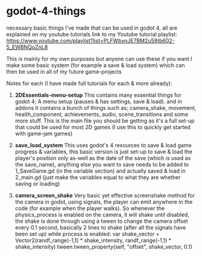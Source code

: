 # godot-4-things
necessary basic things I've made that can be used in godot 4, all are explained on my youtube tutorials
link to my Youtube tutorial playlist: https://www.youtube.com/playlist?list=PLFWbxnJE7BM2u59tb602-5_EWBNQoZnL8

This is mainly for my own purposes but anyone can use these if you want
I make some basic system (for example a save & load system) which can then be used in all of my future game-projects

Notes for each (I have made full tutorials for each & more already):
1. **2DEssentials-menu-setup**
   This contains many essential things for godot 4; A menu setup (pauses & has settings, save & load). and in addons it contains a bunch of things such as; camera_shake, movement, health_component, achievements, audio, scene_transitions and some more stuff. This is the main file you should be getting as it's a full set-up that could be used for most 2D games (I use this to quickly get started with game-jam games)

2. **save_load_system**
   This uses godot's 4 resources to save & load game progress & variables, this basic version is just set-up to save & load the player's position only as-well as the date of the save (which is used as the save_name), anything else you want to save needs to be added to 1_SaveGame.gd (in the variable section) and actually saved & load in 2_main.gd (just make the variables equal to what they are whether saving or loading)

3. **camera_screen_shake**
   Very basic yet effective screenshake method for the camera in godot, using signals, the player can emit anywhere in the code (for example when the player walks). So whenever the physics_process is enabled on the camera, it will shake until disabled, the shake is done through using a tween to change the camera offset every 0.1 second, basically 2 lines to shake (after all the signals have been set up)
    while process is enabled: 
   	var shake_vector = Vector2(randf_range(-1,1) * shake_intensity, randf_range(-1,1) * shake_intensity)
	  tween.tween_property(self, "offset", shake_vector, 0.1)
